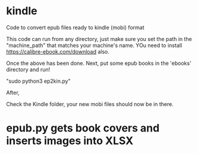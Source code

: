 # kindle
Code to convert epub files ready to kindle (mobi) format

This code can run from any directory, just make sure you set the path in the "machine_path" that matches your machine's name.
YOu need to install https://calibre-ebook.com/download also.

Once the above has been done. Next, put some epub books in the 'ebooks' directory and run!

"sudo python3 ep2kin.py"

After, 

Check the Kindle folder, your new mobi files should now be in there.


# epub.py gets book covers and inserts images into XLSX
